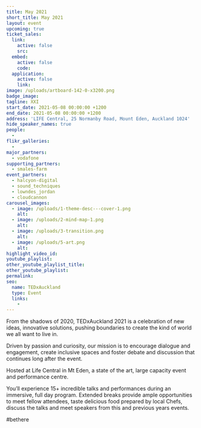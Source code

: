 ```yaml
---
title: May 2021
short_title: May 2021
layout: event
upcoming: true
ticket_sales:
  link:
    active: false
    src:
  embed:
    active: false
    code:
  application:
    active: false
    link:
image: /uploads/artboard-142-0-x3200.png
badge_image:
tagline: XXI
start_date: 2021-05-08 00:00:00 +1200
end_date: 2021-05-08 00:00:00 +1200
address: 'LIFE Central, 25 Normanby Road, Mount Eden, Auckland 1024'
hide_speaker_names: true
people:
  -
flikr_galleries:
  -
major_partners:
  - vodafone
supporting_partners:
  - smales-farm
event_partners:
  - halcyon-digital
  - sound_techniques
  - lowndes_jordan
  - cloudcannon
carousel_images:
  - image: /uploads/1-theme-desc---cover-1.png
    alt:
  - image: /uploads/2-mind-map-1.png
    alt:
  - image: /uploads/3-transition.png
    alt:
  - image: /uploads/5-art.png
    alt:
highlight_video_id:
youtube_playlist:
other_youtube_playlist_title:
other_youtube_playlist:
permalink:
seo:
  name: TEDxAuckland
  type: Event
  links:
    -
---
```


From the shadows of 2020, TEDxAuckland 2021 is a celebration of new ideas, innovative solutions, pushing boundaries to create the kind of world we all want to live in.

Driven by passion and curiosity, our mission is to encourage dialogue and engagement, create inclusive spaces and foster debate and discussion that continues long after the event.

Hosted at Life Central in Mt Eden, a state of the art, large capacity event and performance centre.

You’ll experience 15+ incredible talks and performances during an immersive, full day program. Extended breaks provide ample opportunities to meet fellow attendees, taste delicious food prepared by local Chefs, discuss the talks and meet speakers from this and previous years events.

\#bethere
